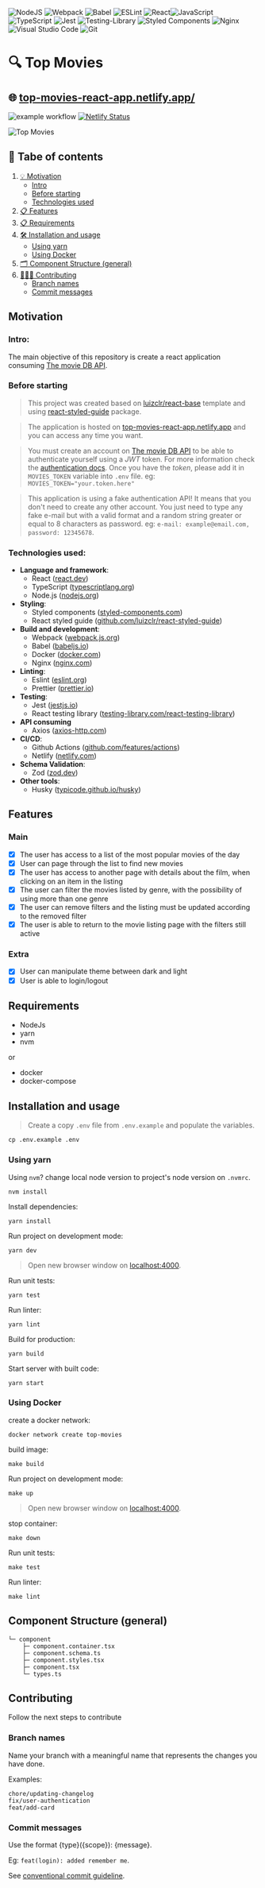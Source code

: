 ![NodeJS](https://img.shields.io/badge/node.js-6DA55F?style=for-the-badge&logo=node.js&logoColor=white)
![Webpack](https://img.shields.io/badge/webpack-%238DD6F9.svg?style=for-the-badge&logo=webpack&logoColor=black)
![Babel](https://img.shields.io/badge/Babel-F9DC3e?style=for-the-badge&logo=babel&logoColor=black)
![ESLint](https://img.shields.io/badge/ESLint-4B3263?style=for-the-badge&logo=eslint&logoColor=white)
![React](https://img.shields.io/badge/react-%2320232a.svg?style=for-the-badge&logo=react&logoColor=%2361DAFB)![JavaScript](https://img.shields.io/badge/javascript-%23323330.svg?style=for-the-badge&logo=javascript&logoColor=%23F7DF1E)
![TypeScript](https://img.shields.io/badge/typescript-%23007ACC.svg?style=for-the-badge&logo=typescript&logoColor=white)
![Jest](https://img.shields.io/badge/-jest-%23C21325?style=for-the-badge&logo=jest&logoColor=white)
![Testing-Library](https://img.shields.io/badge/-TestingLibrary-%23E33332?style=for-the-badge&logo=testing-library&logoColor=white)
![Styled Components](https://img.shields.io/badge/styled--components-DB7093?style=for-the-badge&logo=styled-components&logoColor=white)
![Nginx](https://img.shields.io/badge/nginx-%23009639.svg?style=for-the-badge&logo=nginx&logoColor=white)
![Visual Studio Code](https://img.shields.io/badge/Visual%20Studio%20Code-0078d7.svg?style=for-the-badge&logo=visual-studio-code&logoColor=white)
![Git](https://img.shields.io/badge/git-%23F05033.svg?style=for-the-badge&logo=git&logoColor=white)


# 🔍 Top Movies

## 🌐 [top-movies-react-app.netlify.app/](https://top-movies-react-app.netlify.app/)
![example workflow](https://github.com/luizclr/top-movies/actions/workflows/main.yml/badge.svg)
[![Netlify Status](https://api.netlify.com/api/v1/badges/3686df98-70c6-43be-bb8b-f5f7b5b238c9/deploy-status)](https://app.netlify.com/sites/top-movies/deploys)

![Top Movies](/public/top-movies.png "Top Movies")

## 📖 Tabe of contents

1. [💡 Motivation](#motivation)
    - [Intro](#intro)
    - [Before starting](#before-starting)
    - [Technologies used](#technologies-used)
2. [📋 Features](#features)
3. [📋 Requirements](#requirements)
4. [🛠️ Installation and usage](#installation-and-usage)
    - [Using yarn](#using-yarn)
    - [Using Docker](#using-docker)
5. [🗂️ Component Structure (general)](#component-structure-general)
6. [🧑🏻‍💻 Contributing](#contributing)
    - [Branch names](#branch-names)
    - [Commit messages](#commit-messages)

## Motivation

### Intro:

The main objective of this repository is create a react application consuming [The movie DB API](https://developer.themoviedb.org/docs/getting-started).

### Before starting

> This project was created based on [luizclr/react-base](https://github.com/luizclr/react-base) template and using [react-styled-guide](https://www.npmjs.com/package/react-styled-guide) package.

> The application is hosted on [top-movies-react-app.netlify.app](https://top-movies-react-app.netlify.app) and you can access any time you want.

> You must create an account on [The movie DB API](https://developer.themoviedb.org/docs/getting-started) to be able to authenticate yourself using a _JWT_ token. For more information check the [authentication docs](https://developer.themoviedb.org/docs/authentication-application). Once you have the _token_, please add it in `MOVIES_TOKEN` variable into `.env` file.
eg: `MOVIES_TOKEN="your.token.here"`

> This application is using a fake authentication API! It means that you don't need to create any other account. You just need to type any fake e-mail but with a valid format and a random string greater or equal to 8 characters as password.
eg: `e-mail: example@email.com, password: 12345678`.

### Technologies used:

- **Language and framework**:
  - React ([react.dev](https://react.dev/))
  - TypeScript ([typescriptlang.org](https://www.typescriptlang.org/))
  - Node.js ([nodejs.org](https://nodejs.org/en))
- **Styling**:
  - Styled components ([styled-components.com](https://styled-components.com/))
  - React styled guide ([github.com/luizclr/react-styled-guide](https://github.com/luizclr/react-styled-guide))
- **Build and development**:
  - Webpack ([webpack.js.org](https://webpack.js.org/))
  - Babel ([babeljs.io](https://babeljs.io/))
  - Docker ([docker.com](https://www.docker.com/))
  - Nginx ([nginx.com](https://www.nginx.com/))
- **Linting**:
  - Eslint ([eslint.org](https://eslint.org/))
  - Prettier ([prettier.io](https://prettier.io/))
- **Testing**:
  - Jest ([jestjs.io](https://jestjs.io/))
  - React testing library ([testing-library.com/react-testing-library](https://testing-library.com/docs/react-testing-library/intro/))
- **API consuming**
  - Axios ([axios-http.com](https://axios-http.com/docs/intro))
- **CI/CD**:
  - Github Actions ([github.com/features/actions](https://github.com/features/actions))
  - Netlify ([netlify.com](https://www.netlify.com/))
- **Schema Validation**:
  - Zod ([zod.dev](https://zod.dev/))
- **Other tools**:
  - Husky ([typicode.github.io/husky](https://typicode.github.io/husky/))

## Features

### Main

- [x] The user has access to a list of the most popular movies of the day
- [x] User can page through the list to find new movies
- [x] The user has access to another page with details about the film, when clicking on an item in the listing
- [x] The user can filter the movies listed by genre, with the possibility of using more than one genre
- [x] The user can remove filters and the listing must be updated according to the removed filter
- [x] The user is able to return to the movie listing page with the filters still active

### Extra
- [x] User can manipulate theme between dark and light
- [x] User is able to login/logout
## Requirements

- NodeJs
- yarn
- nvm

or

- docker
- docker-compose
## Installation and usage

> Create a copy `.env` file from `.env.example` and populate the variables.

```shell
cp .env.example .env
```

### Using yarn

Using `nvm`? change local node version to project's node version on `.nvmrc`.

```shell
nvm install
```

Install dependencies:
```shell
yarn install
```

Run project on development mode:
```shell
yarn dev
```
> Open new browser window on [localhost:4000](http://localhost:4000).

Run unit tests:
```shell
yarn test
```

Run linter:
```shell
yarn lint
```

Build for production:
```shell
yarn build
```

Start server with built code:
```shell
yarn start
```

### Using Docker

create a docker network:
```shell
docker network create top-movies
```

build image:
```shell
make build
```

Run project on development mode:
```shell
make up
```
> Open new browser window on [localhost:4000](http://localhost:4000).

stop container:
```shell
make down
```

Run unit tests:
```shell
make test
```

Run linter:
```shell
make lint
```

## Component Structure (general)

```
└─ component
    ├─ component.container.tsx
    ├─ component.schema.ts
    ├─ component.styles.tsx
    ├─ component.tsx
    └─ types.ts
```

## Contributing

Follow the next steps to contribute
### Branch names

Name your branch with a meaningful name that represents the changes you have done.

Examples:

```
chore/updating-changelog
fix/user-authentication
feat/add-card
```

### Commit messages

Use the format {type}({scope}): {message}.

Eg: `feat(login): added remember me`.

See [conventional commit guideline](https://www.conventionalcommits.org/en/v1.0.0/).
